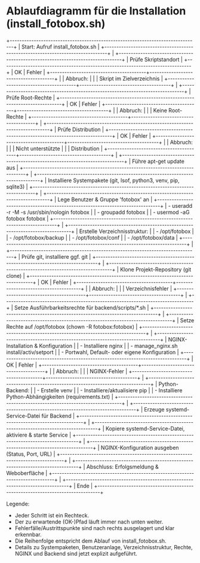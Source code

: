# Ablaufdiagramm für die Installation (install_fotobox.sh)

+-------------------------------------------------------------------------------+
| Start: Aufruf install_fotobox.sh                                              |
+-------------------------------------------------------------------------------+
            |
+-------------------------------------------------------------------------------+
| Prüfe Skriptstandort                                                          |
+-------------------------------------------------------------------------------+
| OK                                     | Fehler                               |
+----------------------------------------+--------------------------------------+
|                                        | Abbruch:                             |
|                                        | Skript im Zielverzeichnis            |
+----------------------------------------+--------------------------------------+
            |
+-------------------------------------------------------------------------------+
| Prüfe Root-Rechte                                                             |
+-------------------------------------------------------------------------------+
| OK                                     | Fehler                               |
+----------------------------------------+--------------------------------------+
|                                        | Abbruch:                             |
|                                        | Keine Root-Rechte                    |
+----------------------------------------+--------------------------------------+
            |
+-------------------------------------------------------------------------------+
| Prüfe Distribution                                                            |
+-------------------------------------------------------------------------------+
| OK                                     | Fehler                               |
+----------------------------------------+--------------------------------------+
|                                        | Abbruch:                             |
|                                        | Nicht unterstützte                   |
|                                        | Distribution                         |
+----------------------------------------+--------------------------------------+
            |
+-------------------------------------------------------------------------------+
| Führe apt-get update aus                                                      |
+-------------------------------------------------------------------------------+
            |
+-------------------------------------------------------------------------------+
| Installiere Systempakete (git, lsof, python3, venv, pip, sqlite3)             |
+-------------------------------------------------------------------------------+
            |
+-------------------------------------------------------------------------------+
| Lege Benutzer & Gruppe 'fotobox' an                                           |
+-------------------------------------------------------------------------------+
| - useradd -r -M -s /usr/sbin/nologin fotobox                                  |
| - groupadd fotobox                                                            |
| - usermod -aG fotobox fotobox                                                 |
+-------------------------------------------------------------------------------+
            |
+-------------------------------------------------------------------------------+
| Erstelle Verzeichnisstruktur:                                                 |
| - /opt/fotobox                                                                |
| - /opt/fotobox/backup                                                         |
| - /opt/fotobox/conf                                                           |
| - /opt/fotobox/data                                                           |
+-------------------------------------------------------------------------------+
            |
+-------------------------------------------------------------------------------+
| Prüfe git, installiere ggf. git                                               |
+-------------------------------------------------------------------------------+
            |
+-------------------------------------------------------------------------------+
| Klone Projekt-Repository (git clone)                                          |
+-------------------------------------------------------------------------------+
| OK                                     | Fehler                               |
+----------------------------------------+--------------------------------------+
|                                        | Abbruch:                             |
|                                        | Verzeichnisfehler                    |
+----------------------------------------+--------------------------------------+
            |
+-------------------------------------------------------------------------------+
| Setze Ausführbarkeitsrechte für backend/scripts/*.sh                          |
+-------------------------------------------------------------------------------+
            |
+-------------------------------------------------------------------------------+
| Setze Rechte auf /opt/fotobox (chown -R fotobox:fotobox)                      |
+-------------------------------------------------------------------------------+
            |
+-------------------------------------------------------------------------------+
| NGINX-Installation & Konfiguration                                            |
| - Installiere nginx                                                           |
| - manage_nginx.sh install/activ/setport                                       |
| - Portwahl, Default- oder eigene Konfiguration                                |
+-------------------------------------------------------------------------------+
| OK                                     | Fehler                               |
+----------------------------------------+--------------------------------------+
|                                        | Abbruch:                             |
|                                        | NGINX-Fehler                         |
+----------------------------------------+--------------------------------------+
            |
+-------------------------------------------------------------------------------+
| Python-Backend:                                                               |
| - Erstelle venv                                                               |
| - Installiere/aktualisiere pip                                                |
| - Installiere Python-Abhängigkeiten (requirements.txt)                        |
+-------------------------------------------------------------------------------+
            |
+-------------------------------------------------------------------------------+
| Erzeuge systemd-Service-Datei für Backend                                     |
+-------------------------------------------------------------------------------+
            |
+-------------------------------------------------------------------------------+
| Kopiere systemd-Service-Datei, aktiviere & starte Service                     |
+-------------------------------------------------------------------------------+
            |
+-------------------------------------------------------------------------------+
| NGINX-Konfiguration ausgeben (Status, Port, URL)                              |
+-------------------------------------------------------------------------------+
            |
+-------------------------------------------------------------------------------+
| Abschluss: Erfolgsmeldung & Weboberfläche                                     |
+-------------------------------------------------------------------------------+
            |
+-------------------------------------------------------------------------------+
| Ende                                                                          |
+-------------------------------------------------------------------------------+

Legende:

- Jeder Schritt ist ein Rechteck.
- Der zu erwartende (OK-)Pfad läuft immer nach unten weiter.
- Fehlerfälle/Austrittspunkte sind nach rechts ausgelagert und klar erkennbar.
- Die Reihenfolge entspricht dem Ablauf von install_fotobox.sh.
- Details zu Systempaketen, Benutzeranlage, Verzeichnisstruktur, Rechte, NGINX und Backend sind jetzt explizit aufgeführt.
